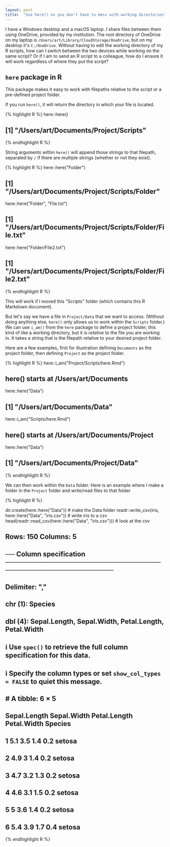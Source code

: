```yaml
---
layout: post
title:  "Use here() so you don't have to mess with working directories"
---
```


I have a Windows desktop and a macOS laptop. I share files between them using OneDrive, provided by my institution. The root directory of OneDrive on my laptop is `/Users/art/Library/CloudStorage/OneDrive`, but on my desktop it's `C:/OneDrive`. Without having to edit the working directory of my R scripts, how can I switch between the two devices while working on the same script? Or if I am to send an R script to a colleague, how do I ensure it will work regardless of where they put the script?

## `here` package in R

This package makes it easy to work with filepaths relative to the script or a pre-defined project folder.

If you run `here()`, it will return the directory in which your file is located.

{% highlight R %} 
here::here()

## [1] "/Users/art/Documents/Project/Scripts"
{% endhighlight R %}

String arguments within `here()` will append those strings to that filepath, separated by `/` if there are multiple strings (whether or not they exist).

{% highlight R %}
here::here("Folder")
## [1] "/Users/art/Documents/Project/Scripts/Folder"

here::here("Folder", "File.txt")
## [1] "/Users/art/Documents/Project/Scripts/Folder/File.txt"

here::here("Folder/File2.txt")
## [1] "/Users/art/Documents/Project/Scripts/Folder/File2.txt"
{% endhighlight R %}

This will work if I moved this "Scripts" folder (which contains this R Markdown document).

But let's say we have a file in `Project/Data` that we want to access. (Without doing anything else, `here()` only allows us to work within the `Scripts` folder.) We can use `i_am()` from the `here` package to define a project folder; this kind of like a working directory, but it is *relative* to the file you are working in. It takes a string that is the filepath relative to your desired project folder.

Here are a few examples, first for illustration defining `Documents` as the project folder, then defining `Project` as the project folder.

{% highlight R %}
here::i_am("Project/Scripts/here.Rmd")
## here() starts at /Users/art/Documents

here::here("Data")
## [1] "/Users/art/Documents/Data"

here::i_am("Scripts/here.Rmd")
## here() starts at /Users/art/Documents/Project

here::here("Data")
## [1] "/Users/art/Documents/Project/Data"
{% endhighlight R %}

We can then work within the `Data` folder. Here is an example where I make a folder in the `Project` folder and write/read files to that folder

{% highlight R %} 

dir.create(here::here("Data")) # make the Data folder
readr::write_csv(iris, here::here("Data", "iris.csv")) # write iris to a csv 
head(readr::read_csv(here::here("Data", "iris.csv"))) # look at the csv

## Rows: 150 Columns: 5
## ── Column specification ────────────────────────────────────────────────────────
## Delimiter: ","
## chr (1): Species
## dbl (4): Sepal.Length, Sepal.Width, Petal.Length, Petal.Width
## 
## ℹ Use `spec()` to retrieve the full column specification for this data.
## ℹ Specify the column types or set `show_col_types = FALSE` to quiet this message.

## # A tibble: 6 × 5
##   Sepal.Length Sepal.Width Petal.Length Petal.Width Species
##          <dbl>       <dbl>        <dbl>       <dbl> <chr>  
## 1          5.1         3.5          1.4         0.2 setosa 
## 2          4.9         3            1.4         0.2 setosa 
## 3          4.7         3.2          1.3         0.2 setosa 
## 4          4.6         3.1          1.5         0.2 setosa 
## 5          5           3.6          1.4         0.2 setosa 
## 6          5.4         3.9          1.7         0.4 setosa

{% endhighlight R %}
